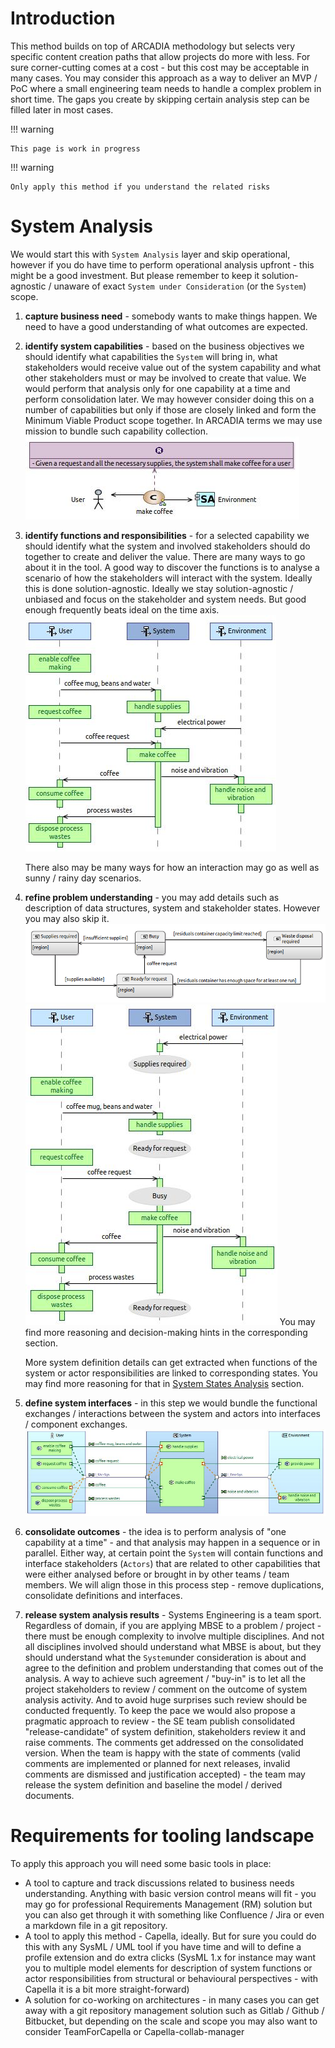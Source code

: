 # Introduction

This method builds on top of ARCADIA methodology but selects very specific content creation paths that allow projects do more with less. For sure corner-cutting comes at a cost - but this cost may be acceptable in many cases. You may consider this approach as a way to deliver an MVP / PoC where a small engineering team needs to handle a complex problem in short time. The gaps you create by skipping certain analysis step can be filled later in most cases.

!!! warning

    This page is work in progress

!!! warning 

    Only apply this method if you understand the related risks


# System Analysis

We would start this with `System Analysis` layer and skip operational, however if you do have time to perform operational analysis upfront - this might be a good investment. But please remember to keep it solution-agnostic / unaware of exact `System under Consideration` (or the `System`) scope.

1. **capture business need** - somebody wants to make things happen. We need to have a good understanding of what outcomes are expected.
2. **identify system capabilities** -  based on the business objectives we should identify what capabilities the `System` will bring in, what stakeholders would receive value out of the system capability and what other stakeholders must or may be involved to create that value. We would perform that analysis only for one capability at a time and perform consolidation later. We may however consider doing this on a number of capabilities but only if those are closely linked and form the Minimum Viable Product scope together. In ARCADIA terms we may use mission to bundle such capability collection.
   ![Business requirement in capability analysis context](sa-images/sa-cap1.jpg)
3. **identify functions and responsibilities** - for a selected capability we should identify what the system and involved stakeholders should do together to create and deliver the value. There are many ways to go about it in the tool. A good way to discover the functions is to analyse a scenario of how the stakeholders will interact with the system. 
    Ideally this is done solution-agnostic. Ideally we stay solution-agnostic / unbiased and focus on the stakeholder and system needs. But good enough frequently beats ideal on the time axis.
    ![Example of how a capability realization can be captured in a scenario](sa-images/sa-cap1-scenario.jpg)
   
    There also may be many ways for how an interaction may go as well as sunny / rainy day scenarios.
   
4. **refine problem understanding** - you may add details such as description of data structures, system and stakeholder states. However you may also skip it.
    ![System states discovered in Capability1 analysis](sa-images/sa-cap1-sys-states.png)
    ![Capability 1 scenario refined with states](sa-images/sa-cap1-scenario-refined.jpg)
    You may find more reasoning and decision-making hints in the corresponding section.

    More system definition details can get extracted when functions of the system or actor responsibilities are linked to corresponding  states. You may find more reasoning for that in [System States Analysis](#TODO) section.
5. **define system interfaces** - in this step we would bundle the functional exchanges / interactions between the system and actors into interfaces / component exchanges.
   ![Definition of System interfaces](sa-images/sa-cap1-sab.jpg)
6. **consolidate outcomes** - the idea is to perform analysis of "one capability at a time" - and that analysis may happen in a sequence or in parallel. Either way, at certain point the `System` will contain functions and interface stakeholders (`Actors`) that are related to other capabilities that were either analysed before or brought in by other teams / team members. We will align those in this process step - remove duplications, consolidate definitions and interfaces.
7. **release system analysis results** - Systems Engineering is a team sport. Regardless of domain, if you are applying MBSE to a problem / project - there must be enough complexity to involve multiple disciplines. And not all disciplines involved should understand what MBSE is about, but they should understand what the `System`under consideration is about and agree to the definition and problem understanding that comes out of the analysis. A way to achieve such agreement / "buy-in" is to let all the project stakeholders to review / comment on the outcome of system analysis activity. And to avoid huge surprises such review should be conducted frequently. To keep the pace we would also propose a pragmatic approach to review - the SE team publish consolidated "release-candidate" of system definition, stakeholders review it and raise comments. The comments get addressed on the consolidated version. When the team is happy with the state of comments (valid comments are implemented or planned for next releases, invalid comments are dismissed and justification accepted) - the team may release the system definition and baseline the model / derived documents.

# Requirements for tooling landscape

To apply this approach you will need some basic tools in place:

* A tool to capture and track discussions related to business needs understanding. Anything with basic version control means will fit - you may go for professional Requirements Management (RM) solution but you can also get through it with something like Confluence / Jira or even a markdown file in a git repository.
* A tool to apply this method - Capella, ideally. But for sure you could do this with any SysML / UML tool if you have time and will to define a profile extension and do extra clicks (SysML 1.x for instance may want you to multiple model elements for description of system functions or actor responsibilities from structural or behavioural perspectives - with Capella it is a bit more straight-forward)
* A solution for co-working on architectures - in many cases you can get away with a git repository management solution such as Gitlab / Github / Bitbucket, but depending on the scale and scope you may also want to consider TeamForCapella or Capella-collab-manager